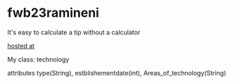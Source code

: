 # fwb23ramineni

It's easy to calculate a tip without a calculator

[hosted at](https://db21ramineni.herokuapp.com/)

My class: technology 

attributes type(String), estblishementdate(int), Areas_of_technology(String)
                       
                      
